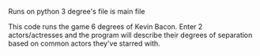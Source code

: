 Runs on python 3
degree's file is main file

This code runs the game 6 degrees of Kevin Bacon. Enter 2 actors/actresses and the program will describe their degrees of separation based on common actors they've starred with.
